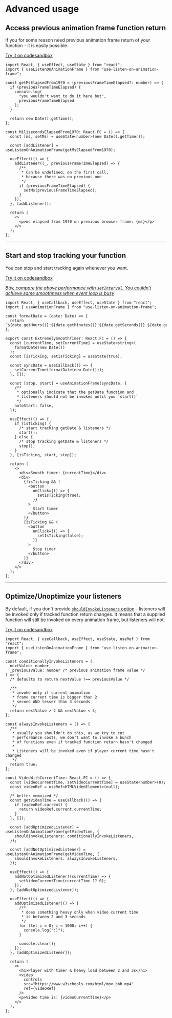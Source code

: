 # Advanced usage

## Access previous animation frame function return

If you for some reason need previous animation frame return of your function - it is easily possible.

[Try it on codesandbox](https://codesandbox.io/s/ms-elapsed-from-1970-pwgpft)

```tsx
import React, { useEffect, useState } from "react";
import { useListenOnAnimationFrame } from "use-listen-on-animation-frame";

const getMsElapsedFrom1970 = (previousFrameTimeElapsed?: number) => {
  if (previousFrameTimeElapsed) {
    console.log(
      "you wouldn't want to do it here but",
      previousFrameTimeElapsed
    );
  }

  return new Date().getTime();
};

const MilisecondsElapsedFrom1970: React.FC = () => {
  const [ms, setMs] = useState<number>(new Date().getTime());

  const [addListener] = useListenOnAnimationFrame(getMsElapsedFrom1970);

  useEffect(() => {
    addListener((_, previousFrameTimeElapsed) => {
      /**
       * Can be undefined, on the first call,
       * because there was no previous one
       */
      if (previousFrameTimeElapsed) {
        setMs(previousFrameTimeElapsed);
      }
    });
  }, [addListener]);

  return (
    <>
      <p>ms elapsed from 1970 on previous browser frame: {ms}</p>
    </>
  );
};
```

---

## Start and stop tracking your function

You can stop and start tracking again whenever you want.

[Try it on codesandbox](https://codesandbox.io/s/controllable-timer-292wmz)

<em>[Btw, compare the above performance with `setInterval`. You couldn't achieve same smoothness when event loop is busy](https://codesandbox.io/s/interval-vs-animation-frame-065es8)</em>

```tsx
import React, { useCallback, useEffect, useState } from "react";
import { useAnimationFrame } from "use-listen-on-animation-frame";

const formatDate = (date: Date) => {
  return `${date.getHours()}:${date.getMinutes()}:${date.getSeconds()}.${date.getMilliseconds()}`;
};

export const ExtremelySmoothTimer: React.FC = () => {
  const [currentTime, setCurrentTime] = useState<string>(
    formatDate(new Date())
  );
  const [isTicking, setIsTicking] = useState(true);

  const syncDate = useCallback(() => {
    setCurrentTime(formatDate(new Date()));
  }, []);

  const [stop, start] = useAnimationFrame(syncDate, {
    /**
     * optionally indicate that the getDate function and
     * listeners should not be invoked until you `start()`
     */
    autoStart: false,
  });

  useEffect(() => {
    if (isTicking) {
      /* start tracking getDate & listeners */
      start();
    } else {
      /* stop tracking getDate & listeners */
      stop();
    }
  }, [isTicking, start, stop]);

  return (
    <>
      <div>Smooth timer: {currentTime}</div>
      <div>
        {!isTicking && (
          <button
            onClick={() => {
              setIsTicking(true);
            }}
          >
            Start timer
          </button>
        )}
        {isTicking && (
          <button
            onClick={() => {
              setIsTicking(false);
            }}
          >
            Stop timer
          </button>
        )}
      </div>
    </>
  );
};
```

---

## Optimize/Unoptimize your listeners

By default, if you don't provide [`shouldInvokeListeners` option](#optionsshouldinvokelisteners) - listeners will be invoked only if tracked function return changes. It means that a supplied function will still be invoked on every animation frame, but listeners will not.

[Try it on codesandbox](https://codesandbox.io/s/player-timer-heavy-load-yqz79q)

```tsx
import React, { useCallback, useEffect, useState, useRef } from "react";
import { useListenOnAnimationFrame } from "use-listen-on-animation-frame";

const conditionallyInvokeListeners = (
  nextValue: number,
  _previousValue: number /* previous animation frame value */
) => {
  /* defaults to return nextValue !== previousValue */

  /**
   * invoke only if current animation
   * frame current time is bigger than 2
   * second AND lesser than 3 seconds
   */
  return nextValue > 2 && nextValue < 3;
};

const alwaysInvokeListeners = () => {
  /**
   * usually you shouldn't do this, as we try to cut
   * performance costs, we don't want to invoke a bunch
   * of functions even if tracked function return hasn't changed
   *
   * Listeners will be invoked even if player current time hasn't changed
   */
  return true;
};

const VideoWithCurrentTime: React.FC = () => {
  const [videoCurrentTime, setVideoCurrentTime] = useState<number>(0);
  const videoRef = useRef<HTMLVideoElement>(null);

  /* better memoized */
  const getVideoTime = useCallback(() => {
    if (videoRef.current) {
      return videoRef.current.currentTime;
    }
  }, []);

  const [addOptimizedListener] = useListenOnAnimationFrame(getVideoTime, {
    shouldInvokeListeners: conditionallyInvokeListeners,
  });

  const [addNotOptimizedListener] = useListenOnAnimationFrame(getVideoTime, {
    shouldInvokeListeners: alwaysInvokeListeners,
  });

  useEffect(() => {
    addNotOptimizedListener((currentTime) => {
      setVideoCurrentTime(currentTime ?? 0);
    });
  }, [addNotOptimizedListener]);

  useEffect(() => {
    addOptimizedListener(() => {
      /**
       * does something heavy only when video current time
       * is between 2 and 3 seconds
       */
      for (let i = 0; i < 1000; i++) {
        console.log(":)");
      }

      console.clear();
    });
  }, [addOptimizedListener]);

  return (
    <>
      <h1>Player with timer & heavy load between 2 and 3s</h1>
      <video
        controls
        src="https://www.w3schools.com/html/mov_bbb.mp4"
        ref={videoRef}
      />
      <p>Video time is: {videoCurrentTime}</p>
    </>
  );
};
```
